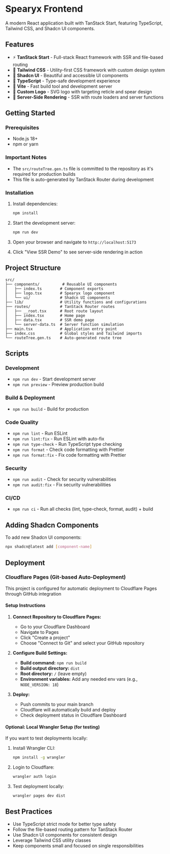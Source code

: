 # Spearyx Frontend

A modern React application built with TanStack Start, featuring TypeScript, Tailwind CSS, and Shadcn UI components.

## Features

- ⚡ **TanStack Start** - Full-stack React framework with SSR and file-based routing
- 🎨 **Tailwind CSS** - Utility-first CSS framework with custom design system
- 🧩 **Shadcn UI** - Beautiful and accessible UI components
- 🔧 **TypeScript** - Type-safe development experience
- 🚀 **Vite** - Fast build tool and development server
- 🎯 **Custom Logo** - SVG logo with targeting reticle and spear design
- 🔄 **Server-Side Rendering** - SSR with route loaders and server functions

## Getting Started

### Prerequisites

- Node.js 18+
- npm or yarn

### Important Notes

- The `src/routeTree.gen.ts` file is committed to the repository as it's required for production builds
- This file is auto-generated by TanStack Router during development

### Installation

1. Install dependencies:

   ```bash
   npm install
   ```

2. Start the development server:

   ```bash
   npm run dev
   ```

3. Open your browser and navigate to `http://localhost:5173`

4. Click "View SSR Demo" to see server-side rendering in action

## Project Structure

```plaintext
src/
├── components/          # Reusable UI components
│   ├── index.ts        # Component exports
│   ├── logo.tsx        # Spearyx logo component
│   └── ui/             # Shadcn UI components
├── lib/                # Utility functions and configurations
├── routes/             # TanStack Router routes
│   ├── __root.tsx      # Root route layout
│   ├── index.tsx       # Home page
│   ├── data.tsx        # SSR demo page
│   └── server-data.ts  # Server function simulation
├── main.tsx            # Application entry point
├── index.css           # Global styles and Tailwind imports
└── routeTree.gen.ts    # Auto-generated route tree
```

## Scripts

### Development
- `npm run dev` - Start development server
- `npm run preview` - Preview production build

### Build & Deployment
- `npm run build` - Build for production

### Code Quality
- `npm run lint` - Run ESLint
- `npm run lint:fix` - Run ESLint with auto-fix
- `npm run type-check` - Run TypeScript type checking
- `npm run format` - Check code formatting with Prettier
- `npm run format:fix` - Fix code formatting with Prettier

### Security
- `npm run audit` - Check for security vulnerabilities
- `npm run audit:fix` - Fix security vulnerabilities

### CI/CD
- `npm run ci` - Run all checks (lint, type-check, format, audit) + build

## Adding Shadcn Components

To add new Shadcn UI components:

```bash
npx shadcn@latest add [component-name]
```

## Deployment

### Cloudflare Pages (Git-based Auto-Deployment)

This project is configured for automatic deployment to Cloudflare Pages through GitHub integration

#### Setup Instructions

1. **Connect Repository to Cloudflare Pages:**
   - Go to your Cloudflare Dashboard
   - Navigate to Pages
   - Click "Create a project"
   - Choose "Connect to Git" and select your GitHub repository

2. **Configure Build Settings:**
   - **Build command:** `npm run build`
   - **Build output directory:** `dist`
   - **Root directory:** `/` (leave empty)
   - **Environment variables:** Add any needed env vars (e.g., `NODE_VERSION: 18`)

3. **Deploy:**
   - Push commits to your main branch
   - Cloudflare will automatically build and deploy
   - Check deployment status in Cloudflare Dashboard

#### Optional: Local Wrangler Setup (for testing)

If you want to test deployments locally:

1. Install Wrangler CLI:

   ```bash
   npm install -g wrangler
   ```

2. Login to Cloudflare:

   ```bash
   wrangler auth login
   ```

3. Test deployment locally:

   ```bash
   wrangler pages dev dist
   ```

## Best Practices

- Use TypeScript strict mode for better type safety
- Follow the file-based routing pattern for TanStack Router
- Use Shadcn UI components for consistent design
- Leverage Tailwind CSS utility classes
- Keep components small and focused on single responsibilities
